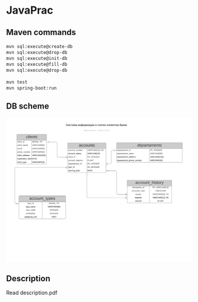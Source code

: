 # JavaPrac

## Maven commands
```
mvn sql:execute@create-db
mvn sql:execute@drop-db
mvn sql:execute@init-db
mvn sql:execute@fill-db
mvn sql:execute@drop-db

mvn test
mvn spring-boot:run
```
## DB scheme

![db scheme](db_scheme.png)

## Description

Read description.pdf
